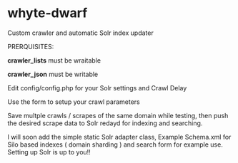 # whyte-dwarf
Custom crawler and automatic Solr index updater

PRERQUISITES: 

**crawler_lists** must be wraitable

**crawler_json** must be writable

Edit config/config.php for your Solr settings and Crawl Delay

Use the form to setup your crawl parameters

Save multple crawls / scrapes of the same domain while testing, then push the desired scrape data to Solr redayd for indexing and searching.


I will soon add the simple static Solr adapter class, Example Schema.xml for Silo based indexes ( domain sharding ) and search form for example use. Setting up Solr is up to you!!
